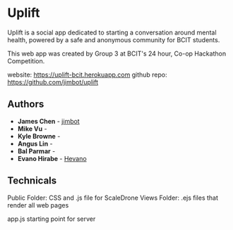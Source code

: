 # Uplift  

Uplift is a social app dedicated to starting a conversation around mental health, powered by a safe and anonymous community for BCIT students.


This web app was created by Group 3 at BCIT's 24 hour, Co-op Hackathon Competition.

website: https://uplift-bcit.herokuapp.com
github repo: https://github.com/jimbot/uplift

## Authors

* **James Chen** - [jimbot](https://github.com/jimbot)
* **Mike Vu** -
* **Kyle Browne** - 
* **Angus Lin** - 
* **Bal Parmar** - 
* **Evano Hirabe** - [Hevano](https://github.com/Hevano)

## Technicals

Public Folder: CSS and .js file for ScaleDrone
Views Folder: .ejs files that render all web pages

app.js starting point for server
